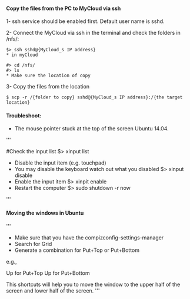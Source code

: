 #### Copy the files from the PC to MyCloud via ssh

1- ssh service should be enabled first. Default user name is sshd.

2- Connect the MyCloud via ssh in the terminal and check the folders in
/nfs/:
```
$> ssh sshd@{MyCloud_s IP address}
* in myCloud

#> cd /nfs/
#> ls
* Make sure the location of copy
```
3- Copy the files from the location 

```
$ scp -r /{folder to copy} sshd@{MyCloud_s IP address}:/{the target location}
```

#### Troubleshoot: 

* The mouse pointer stuck at the top of the screen Ubuntu 14.04.

'''

#Check the input list
$> xinput list 
* Disable the input item (e.g. touchpad)
* You may disable the keyboard watch out what you disabled
$> xinput disable <ID>
* Enable the input item
$> xinpit enable <ID>
* Restart the computer
$> sudo shutdown -r now

'''

#### Moving the windows in Ubuntu 

'''

* Make sure that you have the compizconfig-settings-manager
* Search for Grid
* Generate a combination for Put+Top or Put+Bottom

e.g., 

<Ctrl><Shift><Alt>Up for Put+Top
<Ctrl><Shift><Alt>Up for Put+Bottom

This shortcuts will help you to move the window to the upper half
of the screen and lower half of the screen.
'''
